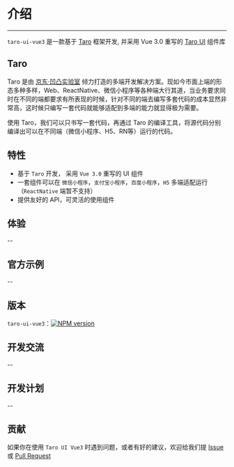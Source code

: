 # 介绍

----

`taro-ui-vue3` 是一款基于 [Taro](https://taro.aotu.io) 框架开发, 并采用 Vue 3.0 重写的 [Taro UI](https://taro-ui.jd.com/#/) 组件库  

## Taro

Taro 是由 [京东·凹凸实验室](https://aotu.io) 倾力打造的多端开发解决方案。现如今市面上端的形态多种多样，Web、ReactNative、微信小程序等各种端大行其道，当业务要求同时在不同的端都要求有所表现的时候，针对不同的端去编写多套代码的成本显然非常高，这时候只编写一套代码就能够适配到多端的能力就显得极为需要。

使用 Taro，我们可以只书写一套代码，再通过 Taro 的编译工具，将源代码分别编译出可以在不同端（微信小程序、H5、RN等）运行的代码。

## 特性

- 基于 `Taro` 开发， 采用 `Vue 3.0` 重写的 UI 组件
- 一套组件可以在 `微信小程序`，`支付宝小程序`，`百度小程序`，`H5` 多端适配运行（`ReactNative` 端暂不支持）
- 提供友好的 API，可灵活的使用组件

## 体验

--

## 官方示例

--

## 版本

`taro-ui-vue3`：[![NPM version](https://img.shields.io/npm/v/taro-ui-vue3.svg)](https://npmjs.org/package/taro-ui-vue3)

## 开发交流

--

## 开发计划

--

## 贡献

如果你在使用 `Taro UI Vue3` 时遇到问题，或者有好的建议，欢迎给我们提 [Issue](https://github.com/b2nil/taro-ui-vue3/issues) 或 [Pull Request](https://github.com/b2nil/taro-ui-vue3/pulls)
